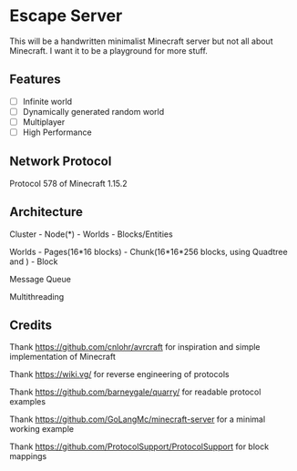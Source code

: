 # Escape Server
This will be a handwritten minimalist Minecraft server but not all about Minecraft. I want it to be a playground for more stuff.

## Features
- [ ] Infinite world
- [ ] Dynamically generated random world
- [ ] Multiplayer
- [ ] High Performance

## Network Protocol
Protocol 578 of Minecraft 1.15.2

## Architecture
Cluster - Node(\*) - Worlds - Blocks/Entities

Worlds - Pages(16*16 blocks) - Chunk(16\*16\*256 blocks, using Quadtree and ) - Block

Message Queue

Multithreading

## Credits
Thank https://github.com/cnlohr/avrcraft for inspiration and simple implementation of Minecraft

Thank https://wiki.vg/ for reverse engineering of protocols

Thank https://github.com/barneygale/quarry/ for readable protocol examples

Thank https://github.com/GoLangMc/minecraft-server for a minimal working example

Thank https://github.com/ProtocolSupport/ProtocolSupport for block mappings

